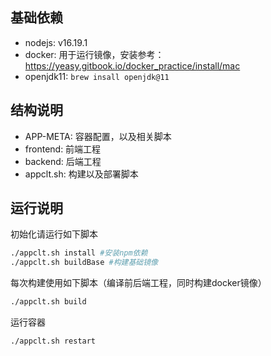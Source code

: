 ## 基础依赖

- nodejs: v16.19.1
- docker: 用于运行镜像，安装参考：<https://yeasy.gitbook.io/docker_practice/install/mac>
- openjdk11: `brew insall openjdk@11`

## 结构说明

- APP-META: 容器配置，以及相关脚本
- frontend: 前端工程
- backend: 后端工程
- appclt.sh: 构建以及部署脚本

## 运行说明

初始化请运行如下脚本

```sh
./appclt.sh install #安装npm依赖
./appclt.sh buildBase #构建基础镜像
```

每次构建使用如下脚本（编译前后端工程，同时构建docker镜像）

```sh
./appclt.sh build
```

运行容器

```sh
./appclt.sh restart
```







<!-- 
# umi project

## Getting Started
采用umi框架+cesium 结合

Install dependencies,

```bash
$ yarn
```

Start the dev server,

```bash
$ yarn start
``` -->
